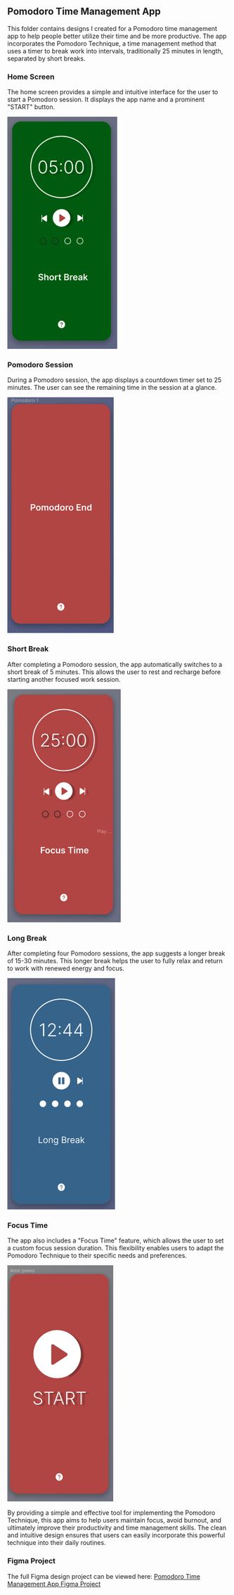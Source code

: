 ## Pomodoro Time Management App

This folder contains designs I created for a Pomodoro time management app to help people better utilize their time and be more productive. The app incorporates the Pomodoro Technique, a time management method that uses a timer to break work into intervals, traditionally 25 minutes in length, separated by short breaks.

### Home Screen
The home screen provides a simple and intuitive interface for the user to start a Pomodoro session. It displays the app name and a prominent "START" button.

![alt text](Pomodoro_3.png)

### Pomodoro Session
During a Pomodoro session, the app displays a countdown timer set to 25 minutes. The user can see the remaining time in the session at a glance.

![alt text](Pomodoro_1.png)

### Short Break
After completing a Pomodoro session, the app automatically switches to a short break of 5 minutes. This allows the user to rest and recharge before starting another focused work session.

![alt text](Pomodoro_4.png)

### Long Break
After completing four Pomodoro sessions, the app suggests a longer break of 15-30 minutes. This longer break helps the user to fully relax and return to work with renewed energy and focus.

![alt text](Pomodoro_2.png)

### Focus Time
The app also includes a "Focus Time" feature, which allows the user to set a custom focus session duration. This flexibility enables users to adapt the Pomodoro Technique to their specific needs and preferences.

![alt text](Pomodoro_5.png)

By providing a simple and effective tool for implementing the Pomodoro Technique, this app aims to help users maintain focus, avoid burnout, and ultimately improve their productivity and time management skills. The clean and intuitive design ensures that users can easily incorporate this powerful technique into their daily routines.

###  Figma Project
The full Figma design project can be viewed here:
[Pomodoro Time Management App Figma Project](https://www.figma.com/file/PY3MzJ9rjL1mOkyQtTxJWS/Pomodoro-App-(Community)?type=design&node-id=0%3A1&mode=design&t=OwnUoOhdtUbvyhCe-1)